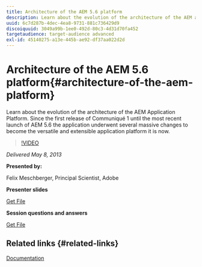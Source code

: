 ```yaml
---
title: Architecture of the AEM 5.6 platform
description: Learn about the evolution of the architecture of the AEM application platform. Since the first release of Communiqué 1, until the most recent launch of AEM 5.6, the application underwent several changes to become the versatile and extensible application platform it is today.
uuid: 6c7d287b-4dec-4ea8-9731-881c736429d9
discoiquuid: 3049a99b-1ee0-492d-80c3-4d31d70fa452
targetaudience: target-audience advanced
exl-id: 45140275-a13e-445b-ae92-df37aa022d2d
---
```

# Architecture of the AEM 5.6 platform{#architecture-of-the-aem-platform}

Learn about the evolution of the architecture of the AEM Application Platform. Since the first release of Communiqué 1 until the most recent launch of AEM 5.6 the application underwent several massive changes to become the versatile and extensible application platform it is now.

>[!VIDEO](https://video.tv.adobe.com/v/19575/?quality=9)

*Delivered May 8, 2013*

**Presented by:**

Felix Meschberger, Principal Scientist, Adobe

**Presenter slides**

[Get File](assets/20130508-aem56-architecture.pdf)

**Session questions and answers**

[Get File](assets/questionsanswers-aem56-architecture.pdf)

## Related links {#related-links}

[Documentation](https://docs.adobe.com/docs/en/cq/5-6-1/exploring/introduction.html?wcmmode=disabled)

<!--
[Get back to the Overview](https://helpx.adobe.com/experience-manager/kt/eseminars/gems/aem-index.html)
-->
